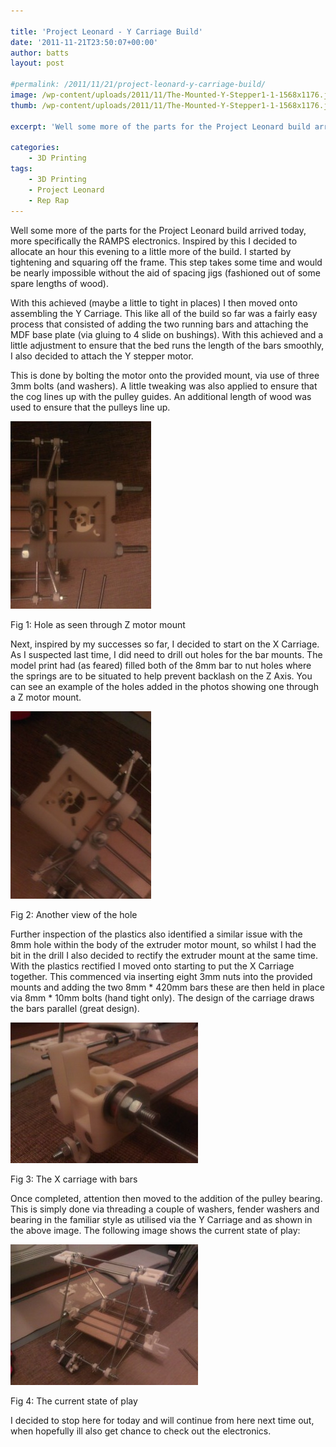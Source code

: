 ```yaml
---

title: 'Project Leonard - Y Carriage Build'
date: '2011-11-21T23:50:07+00:00'
author: batts
layout: post

#permalink: /2011/11/21/project-leonard-y-carriage-build/
image: /wp-content/uploads/2011/11/The-Mounted-Y-Stepper1-1-1568x1176.jpg
thumb: /wp-content/uploads/2011/11/The-Mounted-Y-Stepper1-1-1568x1176.jpg

excerpt: 'Well some more of the parts for the Project Leonard build arrived today, more specifically the RAMPS electronics'

categories:
    - 3D Printing
tags:
    - 3D Printing
    - Project Leonard
    - Rep Rap
---
```


Well some more of the parts for the Project Leonard build arrived today, more specifically the RAMPS electronics. Inspired by this I decided to allocate an hour this evening to a little more of the build. I started by tightening and squaring off the frame. This step takes some time and would be nearly impossible without the aid of spacing jigs (fashioned out of some spare lengths of wood).

With this achieved (maybe a little to tight in places) I then moved onto assembling the Y Carriage. This like all of the build so far was a fairly easy process that consisted of adding the two running bars and attaching the MDF base plate (via gluing to 4 slide on bushings). With this achieved and a little adjustment to ensure that the bed runs the length of the bars smoothly, I also decided to attach the Y stepper motor.

This is done by bolting the motor onto the provided mount, via use of three 3mm bolts (and washers). A little tweaking was also applied to ensure that the cog lines up with the pulley guides. An additional length of wood was used to ensure that the pulleys line up.

![](/wp-content/uploads/2011/11/WP_001346-225x300.jpg "WP_001346")

<span class="caption">Fig 1: Hole as seen through Z motor mount</span>

Next, inspired by my successes so far, I decided to start on the X Carriage. As I suspected last time, I did need to drill out holes for the bar mounts. The model print had (as feared) filled both of the 8mm bar to nut holes where the springs are to be situated to help prevent backlash on the Z Axis. You can see an example of the holes added in the photos showing one through a Z motor mount.

![](/wp-content/uploads/2011/11/WP_001343-225x300.jpg "WP_001343")

<span class="caption">Fig 2: Another view of the hole</span>

Further inspection of the plastics also identified a similar issue with the 8mm hole within the body of the extruder motor mount, so whilst I had the bit in the drill I also decided to rectify the extruder mount at the same time. With the plastics rectified I moved onto starting to put the X Carriage together. This commenced via inserting eight 3mm nuts into the provided mounts and adding the two 8mm \* 420mm bars these are then held in place via 8mm \* 10mm bolts (hand tight only). The design of the carriage draws the bars parallel (great design).

![](/wp-content/uploads/2011/11/WP_001339-300x225.jpg "WP_001339")

<span class="caption">Fig 3: The X carriage with bars</span>

Once completed, attention then moved to the addition of the pulley bearing. This is simply done via threading a couple of washers, fender washers and bearing in the familiar style as utilised via the Y Carriage and as shown in the above image. The following image shows the current state of play:

![](/wp-content/uploads/2011/11/WP_001334-300x225.jpg "WP_001334")

<span class="caption">Fig 4: The current state of play</span>

I decided to stop here for today and will continue from here next time out, when hopefully ill also get chance to check out the electronics.